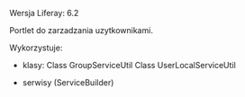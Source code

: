 
Wersja Liferay: 6.2

Portlet do zarzadzania uzytkownikami.


Wykorzystuje:
- klasy:
	Class GroupServiceUtil
	Class UserLocalServiceUtil

- serwisy (ServiceBuilder)

